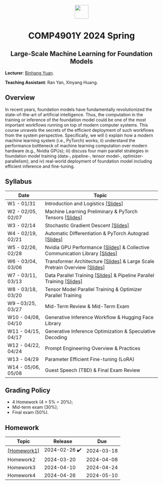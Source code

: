 <div style="text-align:center">
<a href="https://hkust.edu.hk/"><img src="https://hkust.edu.hk/sites/default/files/images/UST_L3.svg" height="45"></a>


# COMP4901Y 2024 Spring

</div>

<h2 style="text-align: center;"> Large-Scale Machine Learning for Foundation Models </h2>

**Lecturer**: [Binhang Yuan](https://binhangyuan.github.io/site/). 

**Teaching Assistant**: Ran Yan, Xinyang Huang.


## Overview

In recent years, foundation models have fundamentally revolutionized the state-of-the-art of artificial intelligence. Thus, the computation in the training or inference of the foundation model could be one of the most important workflows running on top of modern computer systems. This course unravels the secrets of the efficient deployment of such workflows from the system perspective. Specifically, we will i) explain how a modern machine learning system (i.e., PyTorch) works; ii) understand the performance bottleneck of machine learning computation over modern hardware (e.g., Nvidia GPUs); iii) discuss four main parallel strategies in foundation model training (data-, pipeline-, tensor model-, optimizer- parallelism); and iv) real-world deployment of foundation model including efficient inference and fine-tuning. 




## Syllabus 

| Date | Topic |
|-----|------|
|W1 - 01/31 | Introduction and Logistics [[Slides]](https://github.com/Relaxed-System-Lab/COMP4901Y_Course_HKUST/blob/main/Slides/Lecture%201%20-%20Introduction%20and%20Logistics.pdf)|
|W2 - 02/05, 02/07| Machine Learning Preliminary & PyTorch Tensors [[Slides]](https://github.com/Relaxed-System-Lab/COMP4901Y_Course_HKUST/blob/main/Slides/Lecture%202%20-%20Machine%20Learning%20Preliminary.pdf)|
|W3 - 02/14| Stochastic Gradient Descent [[Slides]](https://github.com/Relaxed-System-Lab/COMP4901Y_Course_HKUST/blob/main/Slides/Lecture%203%20-%20Stochastic%20Gradient%20Descent.pdf) |
|W4 - 02/19, 02/21 | Automatic Differentiation & PyTorch Autograd [[Slides]](https://github.com/Relaxed-System-Lab/COMP4901Y_Course_HKUST/blob/main/Slides/Lecture%204%20-%20Automatic%20Differentiation.pdf) |
|W5 - 02/26, 02/28 | Nvidia GPU Performance [[Slides]](https://github.com/Relaxed-System-Lab/COMP4901Y_Course_HKUST/blob/main/Slides/Lecture%205%20-%20Nvidia%20GPU%20Performance.pdf) & Collective Communication Library [[Slides]](https://github.com/Relaxed-System-Lab/COMP4901Y_Course_HKUST/blob/main/Slides/Lecture%206%20-%20Nvidia%20Collective%20Communication%20Library.pdf)|
|W6 - 03/04, 03/06| Transformer Architecture [[Slides]](https://github.com/Relaxed-System-Lab/COMP4901Y_Course_HKUST/blob/main/Slides/Lecture%207%20-%20Transformer%20Architecture.pdf) & Large Scale Pretrain Overview [[Slides]](https://github.com/Relaxed-System-Lab/COMP4901Y_Course_HKUST/blob/main/Slides/Lecture%208%20-%20Large%20Scale%20Pretrain%20Overview.pdf)|
|W7 - 03/11, 03/13| Data Parallel Training [[Slides]](https://github.com/Relaxed-System-Lab/COMP4901Y_Course_HKUST/blob/main/Slides/Lecture%209%20-%20Data%20Parallel%20Training.pdf) & Pipeline Parallel Training [[Slides]](https://github.com/Relaxed-System-Lab/COMP4901Y_Course_HKUST/blob/main/Slides/Lecture%2010%20-%20Pipeline%20Parallel%20Training.pdf)|
|W8 - 03/18, 03/20| Tensor Model Parallel Training & Optimizer Parallel Training|
|W9 – 03/25, 03/27| Mid-Term Review & Mid-Term Exam|
|W10 - 04/08, 04/10| Generative Inference Workflow & Hugging Face Library|
|W11 - 04/15, 04/17 | Generative Inference Optimization & Speculative Decoding |
|W12 - 04/22, 04/24 | Prompt Engineering Overview & Practices |
|W13 - 04/29 | Parameter Efficient Fine-tuning (LoRA)|
|W14 - 05/06, 05/08 | Guest Speech (TBD) & Final Exam Review |


## Grading Policy
- 4 Homework (4 $\times$ 5% $=$ 20%);
- Mid-term exam (30%);
- Final exam (50%).

## Homework 
| Topic | Release |   Due   |
|-------|---------|---------|
|[[Homework1]](https://github.com/Relaxed-System-Lab/COMP4901Y_Course_HKUST/tree/main/Homework1)|2024-02-26 :heavy_check_mark:| 2024-03-18|
| Homework2 |2024-03-20| 2024-04-08|
| Homework3 |2024-04-10| 2024-04-24|
| Homework4 |2024-04-26| 2024-05-10|



